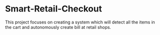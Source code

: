 # Smart-Retail-Checkout
This project focuses on creating a system which will detect all the items in the cart and autonomously create bill at retail shops.
